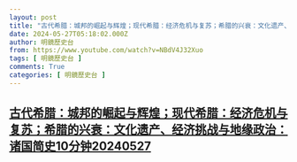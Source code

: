 ```yaml
---
layout: post
title: "古代希腊：城邦的崛起与辉煌；现代希腊：经济危机与复苏；希腊的兴衰：文化遗产、经济挑战与地缘政治：诸国简史10分钟20240527"
date: 2024-05-27T05:18:02.000Z
author: 明鏡歷史台
from: https://www.youtube.com/watch?v=NBdV4J32Xuo
tags: [ 明鏡歷史台 ]
comments: True
categories: [ 明鏡歷史台 ]
---
```

<!--1716787082000-->
[古代希腊：城邦的崛起与辉煌；现代希腊：经济危机与复苏；希腊的兴衰：文化遗产、经济挑战与地缘政治：诸国简史10分钟20240527](https://www.youtube.com/watch?v=NBdV4J32Xuo)
------

<div>

</div>
